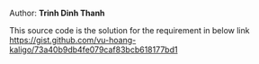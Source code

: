 Author: **Trinh Dinh Thanh**

This source code is the solution for the requirement in below link <br />
https://gist.github.com/vu-hoang-kaligo/73a40b9db4fe079caf83bcb618177bd1
